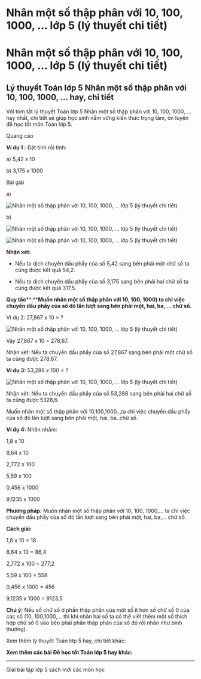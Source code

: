 # Nhân một số thập phân với 10, 100, 1000, ... lớp 5 (lý thuyết chi tiết)

# Nhân một số thập phân với 10, 100, 1000, ... lớp 5 (lý thuyết chi tiết)

## Lý thuyết Toán lớp 5 Nhân một số thập phân với 10, 100, 1000, ... hay, chi tiết

Với tóm tắt lý thuyết Toán lớp 5 Nhân một số thập phân với 10, 100, 1000, ... hay nhất, chi tiết sẽ giúp học sinh nắm vững kiến thức trọng tâm, ôn luyện để học tốt môn Toán lớp 5.

Quảng cáo

**Ví dụ 1 :** Đặt tính rồi tính:

a) 5,42 x 10 

b) 3,175 x 1000

Bài giải

a)

![Nhân một số thập phân với 10, 100, 1000, ... lớp 5 \(lý thuyết chi tiết\)](https://vietjack.com/giai-toan-lop-5/images/ly-thuyet-nhan-mot-so-thap-phan-voi-10-100-1000-99064.png)

b)

![Nhân một số thập phân với 10, 100, 1000, ... lớp 5 \(lý thuyết chi tiết\)](https://vietjack.com/giai-toan-lop-5/images/ly-thuyet-nhan-mot-so-thap-phan-voi-10-100-1000-99066.png)

![Nhân một số thập phân với 10, 100, 1000, ... lớp 5 \(lý thuyết chi tiết\)](https://vietjack.com/giai-toan-lop-5/images/ly-thuyet-nhan-mot-so-thap-phan-voi-10-100-1000-99067.png)

**Nhận xét:**

- Nếu ta dịch chuyển dấu phẩy của số 5,42 sang bên phải một chữ số ta cũng được kết quả 54,2.

- Nếu ta dịch chuyển dấu phẩy của số 3,175 sang bên phải hai chữ số ta cũng được kết quả 317,5.

**Quy tắc****:****Muốn nhân một số thập phân với 10, 100, 1000) ta chỉ việc chuyển dấu phẩy của số đó lần lượt sang bên phải một, hai, ba, … chữ số.**

Ví dụ 2: 27,867 x 10 = ?

![Nhân một số thập phân với 10, 100, 1000, ... lớp 5 \(lý thuyết chi tiết\)](https://vietjack.com/giai-toan-lop-5/images/ly-thuyet-nhan-mot-so-thap-phan-voi-10-100-1000-99069.png)

Vậy 27,867 x 10 = 278,67.

Nhận xét: Nếu ta chuyển dấu phẩy của số 27,867 sang bên phải một chữ số ta cũng được 278,67.

**Ví dụ 3:** 53,286 x 100 = ?

![Nhân một số thập phân với 10, 100, 1000, ... lớp 5 \(lý thuyết chi tiết\)](https://vietjack.com/giai-toan-lop-5/images/ly-thuyet-nhan-mot-so-thap-phan-voi-10-100-1000-99071.png)

Nhận xét: Nếu ta chuyển dấu phẩy của số 53,286 sang bên phải hai chữ số ta cũng được 5328,6.

Muốn nhân một số thập phân với 10,100,1000..,ta chỉ việc chuyển dấu phẩy của số đó lần lượt sang bên phải một, hai, ba..chữ số.

**Ví dụ 4:** Nhân nhẩm:

1,8 x 10

8,64 x 10

2,772 x 100

5,59 x 100

0,456 x 1000

9,1235 x 1000

**Phương pháp:** Muốn nhân một số thập phân với 10, 100, 1000,... ta chỉ việc chuyển dấu phẩy của số đó lần lượt sang bên phải một, hai, ba,… chữ số.

**Cách giải:**

1,8 x 10 = 18

8,64 x 10 = 86,4

2,772 x 100 = 277,2

5,59 x 100 = 559

0,456 x 1000 = 456

9,1235 x 1000 = 9123,5

**Chú ý:** Nếu số chữ số ở phần thập phân của một số ít hơn số chữ số 0 của các số (10, 100,1000,... thì khi nhân hai số ta có thể viết thêm một số thích hợp chữ số 0 vào bên phải phần thập phân của số đó rồi nhân như bình thường).

Xem thêm lý thuyết Toán lớp 5 hay, chi tiết khác:

**Xem thêm các bài Để học tốt Toán lớp 5 hay khác:**

* * *

Giải bài tập lớp 5 sách mới các môn học
